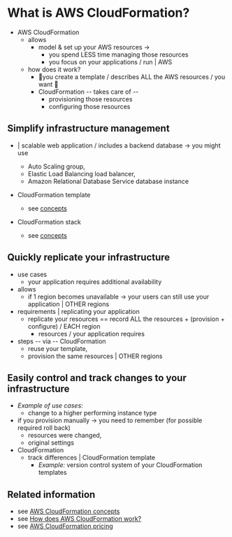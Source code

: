 # What is AWS CloudFormation?<a name="Welcome"></a>

* AWS CloudFormation
  * allows
    * model & set up your AWS resources ->
      * you spend LESS time managing those resources
      * you focus on your applications / run | AWS
  * how does it work?
    * 👀you create a template / describes ALL the AWS resources / you want 👀
    * CloudFormation -- takes care of --
      * provisioning those resources
      * configuring those resources

## Simplify infrastructure management<a name="welcome-simplify-infrastructure-management"></a>

* | scalable web application / includes a backend database -> you might use
  * Auto Scaling group,
  * Elastic Load Balancing load balancer,
  * Amazon Relational Database Service database instance

* CloudFormation template
  * see [concepts](cfn-whatis-concepts.md#templatesa-namecfn-concepts-templatesa) 
* CloudFormation stack
  * see [concepts](cfn-whatis-concepts.md#stacksa-namecfn-concepts-stacksa)

## Quickly replicate your infrastructure<a name="welcome-quickly-replicate-your-infrastructure"></a>

* use cases
  * your application requires additional availability
* allows
  * if 1 region becomes unavailable -> your users can still use your application | OTHER regions
* requirements | replicating your application
  * replicate your resources == record ALL the resources + (provision + configure) / EACH region
    * resources / your application requires
* steps -- via -- CloudFormation
  * reuse your template,
  * provision the same resources | OTHER regions

## Easily control and track changes to your infrastructure<a name="welcome-easily-control-and-trach-changes"></a>

* _Example of use cases:_
  * change to a higher performing instance type
* if you provision manually -> you need to remember (for possible required roll back)
  * resources were changed,
  * original settings
* CloudFormation
  * track differences | CloudFormation template
    * _Example:_ version control system of your CloudFormation templates

## Related information<a name="welcome-related-information"></a>
+ see [AWS CloudFormation concepts](cfn-whatis-concepts.md)
+ see [How does AWS CloudFormation work?](cfn-whatis-howdoesitwork.md)
+ see [AWS CloudFormation pricing](http://aws.amazon.com/cloudformation/pricing/)